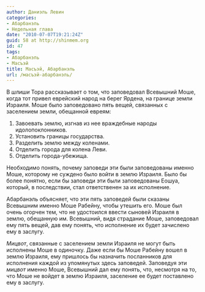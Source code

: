 ```yaml
---
author: Даниэль Левин
categories:
- Абарбанэль
- Недельная глава
date: "2010-07-07T19:21:24Z"
guid: 58 at http://shinmem.org
id: 47
tags:
- Абарбанэль
- Масъэй
title: Масъэй, Абарбанэль
url: /масъэй-абарбанэль/
---
```

<!--more-->

В _шлиши_ Тора рассказывает о том, что заповедовал Всевышний Моше, когда тот привел еврейский народ на берег Ярдена, на границе земли Израиля. Моше было заповедовано пять вещей, связанных с заселением земли, обещанной евреям:

  1. Завоевать землю, изгнав из нее враждебные народы идолопоклонников.
  2. Установить границы государства.
  3. Разделить землю между коленами.
  4. Отделить города для колена Леви.
  5. Отделить города-убежища.

Необходимо понять, почему заповеди эти были заповедованы именно Моше, которому не суждено было войти в землю Израиля. Было бы более понятно, если бы заповеди эти были заповедованы Еошуа, который, в последствии, стал ответственен за их исполнение.

Абарбанэль объясняет, что эти пять заповедей были сказаны Всевышним именно Моше Рабейну, чтобы утешить его. Моше был очень огорчен тем, что не удостоился ввести сыновей Израиля в землю, обещанную им. Всевышний, видя страдание Моше, заповедовал ему пять вещей, дав ему понять, что исполнение их будет зачислено ему в заслугу.

_Мицвот_, связанные с заселением земли Израиля не могут быть исполнены Моше в одиночку. Даже если бы Моше Рабейну вошел в землю Израиля, ему пришлось бы назначить посланников для исполнения каждой из упомянутых здесь заповедей. Заповедуя эти _мицвот_ именно Моше, Всевышний дал ему понять, что, несмотря на то, что Моше не войдет в землю Израиля, заселение ее будет поставлено ему в заслугу.